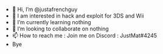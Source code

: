 - 👋 Hi, I’m @justafrenchguy
- 👀 I am interested in hack and exploit for 3DS and Wii
- 🌱 I’m currently learning nothing
- 💞️ I’m looking to collaborate on nothing
- 📫 How to reach me : Join me on Discord : JustMat#4245
- Bye

<!---
justafrenchguy/justafrenchguy is a ✨ special ✨ repository because its `README.md` (this file) appears on your GitHub profile.
You can click the Preview link to take a look at your changes.
--->
